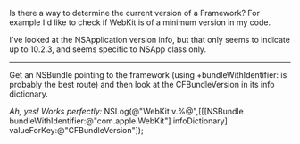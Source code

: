 

Is there a way to determine the current version of a Framework? For example I'd like to check if WebKit is of a minimum version in my code.

I've looked at the NSApplication version info, but that only seems to indicate up to 10.2.3, and seems specific to NSApp class only.

----

Get an NSBundle pointing to the framework (using     +bundleWithIdentifier: is probably the best route) and then look at the CFBundleVersion in its info dictionary.

*Ah, yes! Works perfectly:*
    NSLog(@"WebKit v.%@",[[[NSBundle bundleWithIdentifier:@"com.apple.WebKit"] infoDictionary] valueForKey:@"CFBundleVersion"]);
